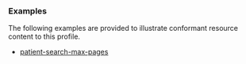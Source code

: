 <!-- Uncomment and update with links to example resource(s) -->
<h3>Examples</h3>

<p>
The following examples are provided to illustrate conformant resource content to this profile.
</p>

- [patient-search-max-pages](TestScript-patient-search-max-pages-json.html)

